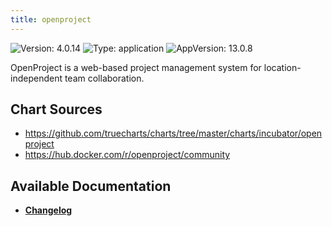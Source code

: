 ```yaml
---
title: openproject
---
```


![Version: 4.0.14](https://img.shields.io/badge/Version-4.0.14-informational?style=flat-square) ![Type: application](https://img.shields.io/badge/Type-application-informational?style=flat-square) ![AppVersion: 13.0.8](https://img.shields.io/badge/AppVersion-13.0.8-informational?style=flat-square)

OpenProject is a web-based project management system for location-independent team collaboration.

## Chart Sources

- https://github.com/truecharts/charts/tree/master/charts/incubator/openproject
- https://hub.docker.com/r/openproject/community

## Available Documentation

- [**Changelog**](./CHANGELOG.md)

